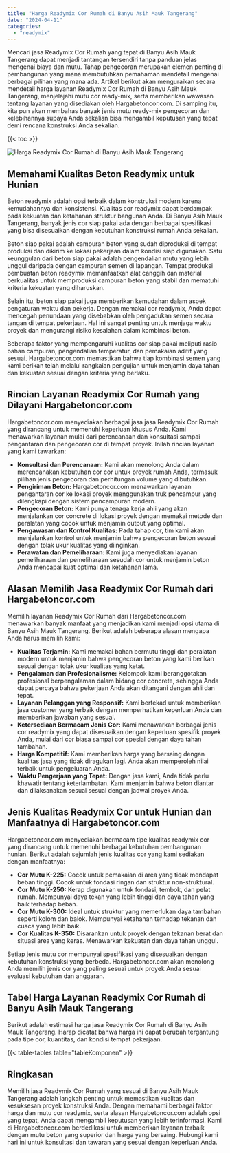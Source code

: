 ```yaml
---
title: "Harga Readymix Cor Rumah di Banyu Asih Mauk Tangerang"
date: "2024-04-11"
categories: 
  - "readymix"
---
```



Mencari jasa Readymix Cor Rumah yang tepat di Banyu Asih Mauk Tangerang dapat menjadi tantangan tersendiri tanpa panduan jelas mengenai biaya dan mutu. Tahap pengecoran merupakan elemen penting di pembangunan yang mana membutuhkan pemahaman mendetail mengenai berbagai pilihan yang mana ada. Artikel berikut akan menguraikan secara mendetail harga layanan Readymix Cor Rumah di Banyu Asih Mauk Tangerang, menjelajahi mutu cor ready-mix, serta memberikan wawasan tentang layanan yang disediakan oleh Hargabetoncor.com. Di samping itu, kita pun akan membahas banyak jenis mutu ready-mix pengecoran dan kelebihannya supaya Anda sekalian bisa mengambil keputusan yang tepat demi rencana konstruksi Anda sekalian.

{{< toc >}}

![Harga Readymix Cor Rumah di Banyu Asih Mauk Tangerang](https://hargareadymixid.github.io/hbc/readymix-hbc%20(36).png)

## Memahami Kualitas Beton Readymix untuk Hunian

Beton readymix adalah opsi terbaik dalam konstruksi modern karena kemudahannya dan konsistensi. Kualitas cor readymix dapat berdampak pada kekuatan dan ketahanan struktur bangunan Anda. Di Banyu Asih Mauk Tangerang, banyak jenis cor siap pakai ada dengan berbagai spesifikasi yang bisa disesuaikan dengan kebutuhan konstruksi rumah Anda sekalian.

Beton siap pakai adalah campuran beton yang sudah diproduksi di tempat produksi dan dikirim ke lokasi pekerjaan dalam kondisi siap digunakan. Satu keunggulan dari beton siap pakai adalah pengendalian mutu yang lebih unggul daripada dengan campuran semen di lapangan. Tempat produksi pembuatan beton readymix memanfaatkan alat canggih dan material berkualitas untuk memproduksi campuran beton yang stabil dan mematuhi kriteria kekuatan yang diharuskan.

Selain itu, beton siap pakai juga memberikan kemudahan dalam aspek pengaturan waktu dan pekerja. Dengan memakai cor readymix, Anda dapat mencegah penundaan yang disebabkan oleh pengadukan semen secara tangan di tempat pekerjaan. Hal ini sangat penting untuk menjaga waktu proyek dan mengurangi risiko kesalahan dalam kombinasi beton.

Beberapa faktor yang mempengaruhi kualitas cor siap pakai meliputi rasio bahan campuran, pengendalian temperatur, dan pemakaian aditif yang sesuai. Hargabetoncor.com memastikan bahwa tiap kombinasi semen yang kami berikan telah melalui rangkaian pengujian untuk menjamin daya tahan dan kekuatan sesuai dengan kriteria yang berlaku.

## Rincian Layanan Readymix Cor Rumah yang Dilayani Hargabetoncor.com

Hargabetoncor.com menyediakan berbagai jasa jasa Readymix Cor Rumah yang dirancang untuk memenuhi keperluan khusus Anda. Kami menawarkan layanan mulai dari perencanaan dan konsultasi sampai pengantaran dan pengecoran cor di tempat proyek. Inilah rincian layanan yang kami tawarkan:

- **Konsultasi dan Perencanaan:** Kami akan menolong Anda dalam merencanakan kebutuhan cor cor untuk proyek rumah Anda, termasuk pilihan jenis pengecoran dan perhitungan volume yang dibutuhkan.
- **Pengiriman Beton:** Hargabetoncor.com menawarkan layanan pengantaran cor ke lokasi proyek menggunakan truk pencampur yang dilengkapi dengan sistem pencampuran modern.
- **Pengecoran Beton:** Kami punya tenaga kerja ahli yang akan menjalankan cor concrete di lokasi proyek dengan memakai metode dan peralatan yang cocok untuk menjamin output yang optimal.
- **Pengawasan dan Kontrol Kualitas:** Pada tahap cor, tim kami akan menjalankan kontrol untuk menjamin bahwa pengecoran beton sesuai dengan tolak ukur kualitas yang diinginkan.
- **Perawatan dan Pemeliharaan:** Kami juga menyediakan layanan pemeliharaan dan pemeliharaan sesudah cor untuk menjamin beton Anda mencapai kuat optimal dan ketahanan lama.

## Alasan Memilih Jasa Readymix Cor Rumah dari Hargabetoncor.com

Memilih layanan Readymix Cor Rumah dari Hargabetoncor.com menawarkan banyak manfaat yang menjadikan kami menjadi opsi utama di Banyu Asih Mauk Tangerang. Berikut adalah beberapa alasan mengapa Anda harus memilih kami:

- **Kualitas Terjamin:** Kami memakai bahan bermutu tinggi dan peralatan modern untuk menjamin bahwa pengecoran beton yang kami berikan sesuai dengan tolak ukur kualitas yang ketat.
- **Pengalaman dan Profesionalisme:** Kelompok kami beranggotakan profesional berpengalaman dalam bidang cor concrete, sehingga Anda dapat percaya bahwa pekerjaan Anda akan ditangani dengan ahli dan tepat.
- **Layanan Pelanggan yang Responsif:** Kami bertekad untuk memberikan jasa customer yang terbaik dengan memperhatikan keperluan Anda dan memberikan jawaban yang sesuai.
- **Ketersediaan Bermacam Jenis Cor:** Kami menawarkan berbagai jenis cor readymix yang dapat disesuaikan dengan keperluan spesifik proyek Anda, mulai dari cor biasa sampai cor spesial dengan daya tahan tambahan.
- **Harga Kompetitif:** Kami memberikan harga yang bersaing dengan kualitas jasa yang tidak diragukan lagi. Anda akan memperoleh nilai terbaik untuk pengeluaran Anda.
- **Waktu Pengerjaan yang Tepat:** Dengan jasa kami, Anda tidak perlu khawatir tentang keterlambatan. Kami menjamin bahwa beton diantar dan dilaksanakan sesuai sesuai dengan jadwal proyek Anda.

## Jenis Kualitas Readymix Cor untuk Hunian dan Manfaatnya di Hargabetoncor.com

Hargabetoncor.com menyediakan bermacam tipe kualitas readymix cor yang dirancang untuk memenuhi berbagai kebutuhan pembangunan hunian. Berikut adalah sejumlah jenis kualitas cor yang kami sediakan dengan manfaatnya:

- **Cor Mutu K-225:** Cocok untuk pemakaian di area yang tidak mendapat beban tinggi. Cocok untuk fondasi ringan dan struktur non-struktural.
- **Cor Mutu K-250:** Kerap digunakan untuk fondasi, tembok, dan pelat rumah. Mempunyai daya tekan yang lebih tinggi dan daya tahan yang baik terhadap beban.
- **Cor Mutu K-300:** Ideal untuk struktur yang memerlukan daya tambahan seperti kolom dan balok. Mempunyai ketahanan terhadap tekanan dan cuaca yang lebih baik.
- **Cor Kualitas K-350:** Disarankan untuk proyek dengan tekanan berat dan situasi area yang keras. Menawarkan kekuatan dan daya tahan unggul.

Setiap jenis mutu cor mempunyai spesifikasi yang disesuaikan dengan kebutuhan konstruksi yang berbeda. Hargabetoncor.com akan menolong Anda memilih jenis cor yang paling sesuai untuk proyek Anda sesuai evaluasi kebutuhan dan anggaran.

## Tabel Harga Layanan Readymix Cor Rumah di Banyu Asih Mauk Tangerang

Berikut adalah estimasi harga jasa Readymix Cor Rumah di Banyu Asih Mauk Tangerang. Harap dicatat bahwa harga ini dapat berubah tergantung pada tipe cor, kuantitas, dan kondisi tempat pekerjaan.

{{< table-tables table="tableKomponen" >}}

## Ringkasan

Memilih jasa Readymix Cor Rumah yang sesuai di Banyu Asih Mauk Tangerang adalah langkah penting untuk memastikan kualitas dan kesuksesan proyek konstruksi Anda. Dengan memahami berbagai faktor harga dan mutu cor readymix, serta alasan Hargabetoncor.com adalah opsi yang tepat, Anda dapat mengambil keputusan yang lebih terinformasi. Kami di Hargabetoncor.com berdedikasi untuk memberikan layanan terbaik dengan mutu beton yang superior dan harga yang bersaing. Hubungi kami hari ini untuk konsultasi dan tawaran yang sesuai dengan keperluan Anda.

